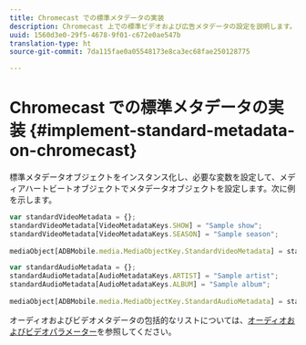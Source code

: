 ```yaml
---
title: Chromecast での標準メタデータの実装
description: Chromecast 上での標準ビデオおよび広告メタデータの設定を説明します。
uuid: 1560d3e0-29f5-4678-9f01-c672e0ae547b
translation-type: ht
source-git-commit: 7da115fae0a05548173e8ca3ec68fae250128775

---
```



# Chromecast での標準メタデータの実装 {#implement-standard-metadata-on-chromecast}

標準メタデータオブジェクトをインスタンス化し、必要な変数を設定して、メディアハートビートオブジェクトでメタデータオブジェクトを設定します。次に例を示します。

```js
var standardVideoMetadata = {}; 
standardVideoMetadata[VideoMetadataKeys.SHOW] = "Sample show"; 
standardVideoMetadata[VideoMetadataKeys.SEASON] = "Sample season"; 
 
mediaObject[ADBMobile.media.MediaObjectKey.StandardVideoMetadata] = standardVideoMetadata;
```

```js
var standardAudioMetadata = {}; 
standardAudioMetadata[AudioMetadataKeys.ARTIST] = "Sample artist"; 
standardAudioMetadata[AudioMetadataKeys.ALBUM] = "Sample album"; 
 
mediaObject[ADBMobile.media.MediaObjectKey.StandardAudioMetadata] = standardAudioMetadata;
```

オーディオおよびビデオメタデータの包括的なリストについては、[オーディオおよびビデオパラメーター](/help/metrics-and-metadata/audio-video-parameters.md)を参照してください。
